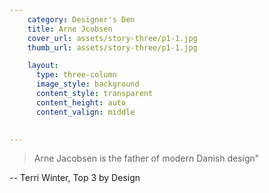 ```yaml
---
    category: Designer's Den
    title: Arne Jcobsen    
    cover_url: assets/story-three/p1-1.jpg
    thumb_url: assets/story-three/p1-1.jpg

    layout:
      type: three-column
      image_style: background
      content_style: transparent
      content_height: auto
      content_valign: middle
      

---
```


> Arne Jacobsen is the father of modern Danish design"

-- Terri Winter, Top 3 by Design